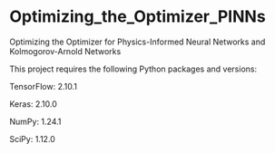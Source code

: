 # Optimizing_the_Optimizer_PINNs
Optimizing the Optimizer for Physics-Informed Neural Networks and Kolmogorov-Arnold Networks


This project requires the following Python packages and versions:

TensorFlow: 2.10.1

Keras: 2.10.0

NumPy: 1.24.1

SciPy: 1.12.0
